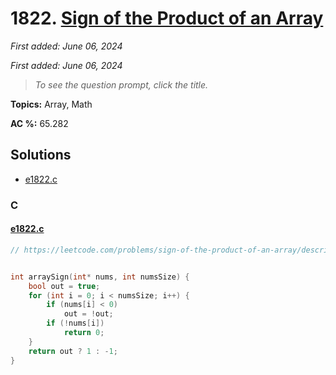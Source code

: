 # 1822. [Sign of the Product of an Array](<https://leetcode.com/problems/sign-of-the-product-of-an-array>)

*First added: June 06, 2024*

*First added: June 06, 2024*


> *To see the question prompt, click the title.*

**Topics:** Array, Math

**AC %:** 65.282


## Solutions

- [e1822.c](<../my-submissions/e1822.c>)
### C
#### [e1822.c](<../my-submissions/e1822.c>)
```C
// https://leetcode.com/problems/sign-of-the-product-of-an-array/description/


int arraySign(int* nums, int numsSize) {
    bool out = true;
    for (int i = 0; i < numsSize; i++) {
        if (nums[i] < 0)
            out = !out;
        if (!nums[i])
            return 0;
    }
    return out ? 1 : -1;
}
```

